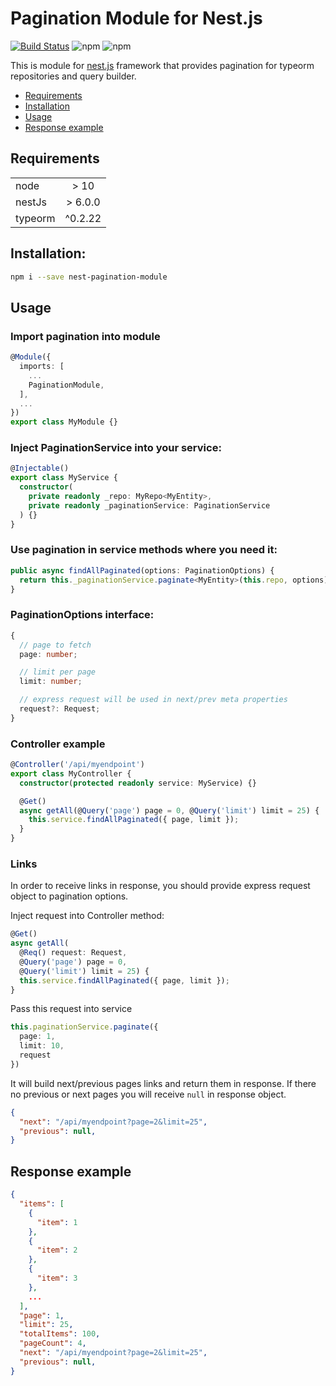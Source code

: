 # Pagination Module for Nest.js

[![Build Status](https://travis-ci.org/Konro1/nest-pagination-module.svg?branch=master)](https://travis-ci.org/Konro1/nest-pagination-module)
![npm](https://img.shields.io/npm/dw/nest-pagination-module)
![npm](https://img.shields.io/npm/v/nest-pagination-module)

This is module for [nest.js](https://nestjs.com/) framework that provides pagination for typeorm repositories and query builder.

* [Requirements](#requirements)
* [Installation](#installation)
* [Usage](#usage)
* [Response example](#response-example)

## Requirements

|   |   |
|---|:-:|
| node  | > 10 |
| nestJs | > 6.0.0  |
| typeorm | ^0.2.22 |

## Installation:

```bash
npm i --save nest-pagination-module
```

## Usage

### Import pagination into module

```ts
@Module({
  imports: [
    ...
    PaginationModule,
  ],
  ...
})
export class MyModule {}
```

### Inject PaginationService into your service:

```ts
@Injectable()
export class MyService {
  constructor(
    private readonly _repo: MyRepo<MyEntity>,
    private readonly _paginationService: PaginationService
  ) {}
}
```

### Use pagination in service methods where you need it:

```ts
public async findAllPaginated(options: PaginationOptions) {
  return this._paginationService.paginate<MyEntity>(this.repo, options);
}
```

### PaginationOptions interface:

```ts
{
  // page to fetch
  page: number;

  // limit per page
  limit: number;

  // express request will be used in next/prev meta properties
  request?: Request;
}
```

### Controller example

```ts
@Controller('/api/myendpoint')
export class MyController {
  constructor(protected readonly service: MyService) {}

  @Get()
  async getAll(@Query('page') page = 0, @Query('limit') limit = 25) {
    this.service.findAllPaginated({ page, limit });
  }
}
```

### Links

In order to receive links in response, you should provide express request object to pagination options.

Inject request into Controller method:
```ts
@Get()
async getAll(
  @Req() request: Request,
  @Query('page') page = 0,
  @Query('limit') limit = 25) {
  this.service.findAllPaginated({ page, limit });
}
```
Pass this request into service

```ts
this.paginationService.paginate({
  page: 1,
  limit: 10,
  request
})
```
It will build next/previous pages links and return them in response. If there no previous or next pages you will receive `null` in response object.
```JSON
{
  "next": "/api/myendpoint?page=2&limit=25",
  "previous": null,
}
```

## Response example

```json
{
  "items": [
    {
      "item": 1
    },
    {
      "item": 2
    },
    {
      "item": 3
    },
    ...
  ],
  "page": 1,
  "limit": 25,
  "totalItems": 100,
  "pageCount": 4,
  "next": "/api/myendpoint?page=2&limit=25",
  "previous": null,
}
```
